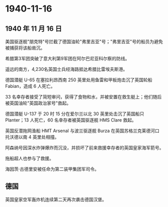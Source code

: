 # 1940-11-16

## 1940 年 11 月 16 日

美国驱逐舰"朋克特"号拦截了德国油轮"弗里吉亚"号；"弗里吉亚"号的船员为避免被捕获将该船凿沉。

希腊第3军团突破了意大利第9军团在阿尔巴尼亚科尔察的防线。

遥远的南方，4,230名英国士兵经海路抵达希腊比雷埃夫斯港。

德国潜艇 U-65 在塞拉利昂西南 250 英里处用鱼雷和甲板炮击沉了英国轮船
Fabian，造成 6 人死亡。

33
名幸存者接受了简短审问，获得了食物和水，并被安置在救生艇上；他们随后被英国油轮"英国政治家号"救起。

德国潜艇 U-137 于 20 时 15 分在爱尔兰以北 30 英里处击沉了英国船只
Planter；13 人死亡，60 名幸存者被英国驱逐舰 HMS Clare 救起。

英国反潜拖网渔船 HMT Arsenal 与波兰驱逐舰 Burza
在英国苏格兰克莱德河口托沃德以南 4 英里处相撞。

阿森纳号因深水炸弹爆炸而沉没，并损坏了前来救援幸存者的英国皇家海军箭号。

拖船超人也参与了救援。

海因茨·古德里安被任命为第二装甲集团军司令。

## 德国

英国皇家空军轰炸机连续第二天再次袭击德国汉堡。

